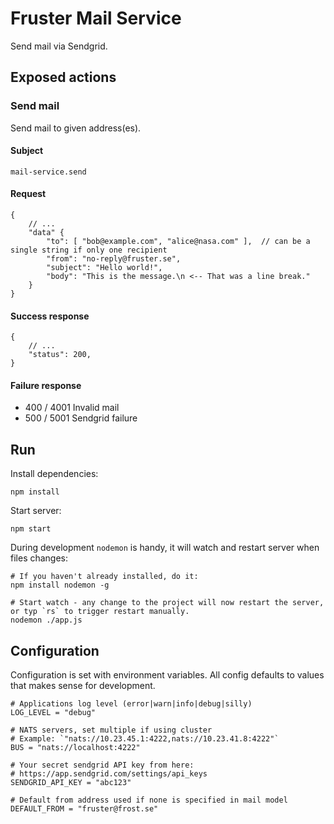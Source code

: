 # Fruster Mail Service

Send mail via Sendgrid.

## Exposed actions

### Send mail

Send mail to given address(es).

#### Subject
    
    mail-service.send

#### Request 
    
    {
        // ...
        "data" {
            "to": [ "bob@example.com", "alice@nasa.com" ],  // can be a single string if only one recipient            
            "from": "no-reply@fruster.se",
            "subject": "Hello world!",
            "body": "This is the message.\n <-- That was a line break."
        }
    }

#### Success response

    {
        // ...
        "status": 200,        
    }

#### Failure response

* 400 / 4001 Invalid mail
* 500 / 5001 Sendgrid failure 


## Run

Install dependencies:

    npm install

Start server:

    npm start

During development `nodemon` is handy, it will watch and restart server when files changes:

    # If you haven't already installed, do it:
    npm install nodemon -g
  
    # Start watch - any change to the project will now restart the server, or typ `rs` to trigger restart manually.
    nodemon ./app.js

## Configuration

Configuration is set with environment variables. All config defaults to values that makes sense for development.
    
    # Applications log level (error|warn|info|debug|silly)
    LOG_LEVEL = "debug"
    
    # NATS servers, set multiple if using cluster
    # Example: `"nats://10.23.45.1:4222,nats://10.23.41.8:4222"`
    BUS = "nats://localhost:4222"
    
    # Your secret sendgrid API key from here:
    # https://app.sendgrid.com/settings/api_keys
    SENDGRID_API_KEY = "abc123"
    
    # Default from address used if none is specified in mail model
    DEFAULT_FROM = "fruster@frost.se"
        
    

    
    